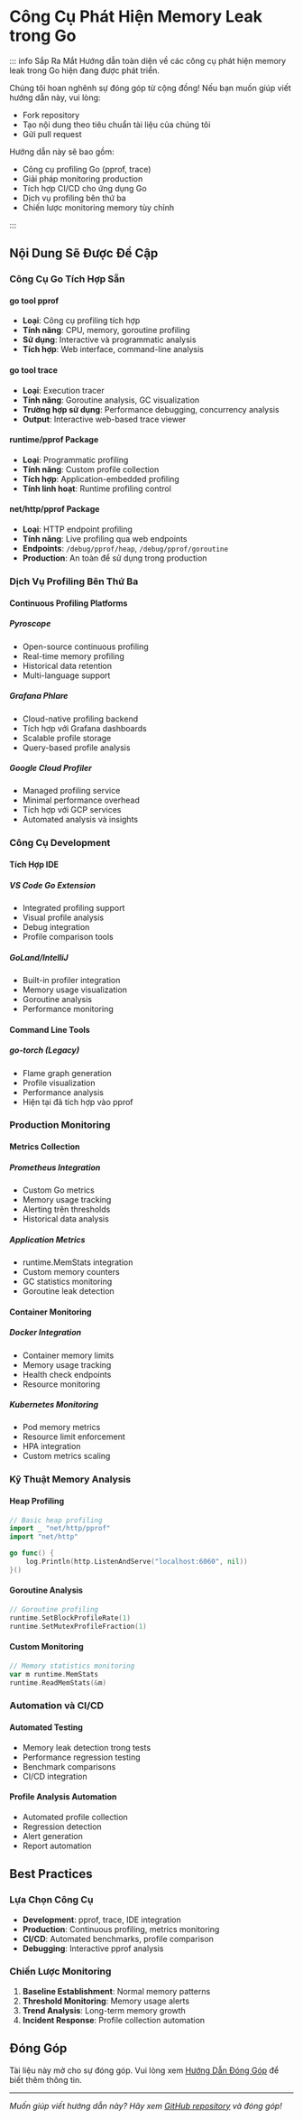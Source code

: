 # Công Cụ Phát Hiện Memory Leak trong Go

::: info Sắp Ra Mắt
Hướng dẫn toàn diện về các công cụ phát hiện memory leak trong Go hiện đang được phát triển.

Chúng tôi hoan nghênh sự đóng góp từ cộng đồng! Nếu bạn muốn giúp viết hướng dẫn này, vui lòng:

- Fork repository
- Tạo nội dung theo tiêu chuẩn tài liệu của chúng tôi
- Gửi pull request

Hướng dẫn này sẽ bao gồm:

- Công cụ profiling Go (pprof, trace)
- Giải pháp monitoring production
- Tích hợp CI/CD cho ứng dụng Go
- Dịch vụ profiling bên thứ ba
- Chiến lược monitoring memory tùy chỉnh

:::

## Nội Dung Sẽ Được Đề Cập

### Công Cụ Go Tích Hợp Sẵn

#### go tool pprof

- **Loại**: Công cụ profiling tích hợp
- **Tính năng**: CPU, memory, goroutine profiling
- **Sử dụng**: Interactive và programmatic analysis
- **Tích hợp**: Web interface, command-line analysis

#### go tool trace

- **Loại**: Execution tracer
- **Tính năng**: Goroutine analysis, GC visualization
- **Trường hợp sử dụng**: Performance debugging, concurrency analysis
- **Output**: Interactive web-based trace viewer

#### runtime/pprof Package

- **Loại**: Programmatic profiling
- **Tính năng**: Custom profile collection
- **Tích hợp**: Application-embedded profiling
- **Tính linh hoạt**: Runtime profiling control

#### net/http/pprof Package

- **Loại**: HTTP endpoint profiling
- **Tính năng**: Live profiling qua web endpoints
- **Endpoints**: `/debug/pprof/heap`, `/debug/pprof/goroutine`
- **Production**: An toàn để sử dụng trong production

### Dịch Vụ Profiling Bên Thứ Ba

#### Continuous Profiling Platforms

##### Pyroscope

- Open-source continuous profiling
- Real-time memory profiling
- Historical data retention
- Multi-language support

##### Grafana Phlare

- Cloud-native profiling backend
- Tích hợp với Grafana dashboards
- Scalable profile storage
- Query-based profile analysis

##### Google Cloud Profiler

- Managed profiling service
- Minimal performance overhead
- Tích hợp với GCP services
- Automated analysis và insights

### Công Cụ Development

#### Tích Hợp IDE

##### VS Code Go Extension

- Integrated profiling support
- Visual profile analysis
- Debug integration
- Profile comparison tools

##### GoLand/IntelliJ

- Built-in profiler integration
- Memory usage visualization
- Goroutine analysis
- Performance monitoring

#### Command Line Tools

##### go-torch (Legacy)

- Flame graph generation
- Profile visualization
- Performance analysis
- Hiện tại đã tích hợp vào pprof

### Production Monitoring

#### Metrics Collection

##### Prometheus Integration

- Custom Go metrics
- Memory usage tracking
- Alerting trên thresholds
- Historical data analysis

##### Application Metrics

- runtime.MemStats integration
- Custom memory counters
- GC statistics monitoring
- Goroutine leak detection

#### Container Monitoring

##### Docker Integration

- Container memory limits
- Memory usage tracking
- Health check endpoints
- Resource monitoring

##### Kubernetes Monitoring

- Pod memory metrics
- Resource limit enforcement
- HPA integration
- Custom metrics scaling

### Kỹ Thuật Memory Analysis

#### Heap Profiling

```go
// Basic heap profiling
import _ "net/http/pprof"
import "net/http"

go func() {
    log.Println(http.ListenAndServe("localhost:6060", nil))
}()
```

#### Goroutine Analysis

```go
// Goroutine profiling
runtime.SetBlockProfileRate(1)
runtime.SetMutexProfileFraction(1)
```

#### Custom Monitoring

```go
// Memory statistics monitoring
var m runtime.MemStats
runtime.ReadMemStats(&m)
```

### Automation và CI/CD

#### Automated Testing

- Memory leak detection trong tests
- Performance regression testing
- Benchmark comparisons
- CI/CD integration

#### Profile Analysis Automation

- Automated profile collection
- Regression detection
- Alert generation
- Report automation

## Best Practices

### Lựa Chọn Công Cụ

- **Development**: pprof, trace, IDE integration
- **Production**: Continuous profiling, metrics monitoring
- **CI/CD**: Automated benchmarks, profile comparison
- **Debugging**: Interactive pprof analysis

### Chiến Lược Monitoring

1. **Baseline Establishment**: Normal memory patterns
2. **Threshold Monitoring**: Memory usage alerts
3. **Trend Analysis**: Long-term memory growth
4. **Incident Response**: Profile collection automation

## Đóng Góp

Tài liệu này mở cho sự đóng góp. Vui lòng xem [Hướng Dẫn Đóng Góp](https://github.com/lamngockhuong/memory-leak/blob/main/CONTRIBUTING.md) để biết thêm thông tin.

---

*Muốn giúp viết hướng dẫn này? Hãy xem [GitHub repository](https://github.com/lamngockhuong/memory-leak) và đóng góp!*
